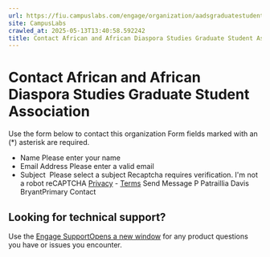 ```yaml
---
url: https://fiu.campuslabs.com/engage/organization/aadsgraduatestudentassociation/contact
site: CampusLabs
crawled_at: 2025-05-13T13:40:58.592242
title: Contact African and African Diaspora Studies Graduate Student Association - Panther Connect
---
```


# Contact African and African Diaspora Studies Graduate Student Association
Use the form below to contact this organization
Form fields marked with an (*) asterisk are required.
* Name
Please enter your name
* Email Address
Please enter a valid email
* Subject
​
Please select a subject
Recaptcha requires verification. 
I'm not a robot
reCAPTCHA
[Privacy](https://www.google.com/intl/en/policies/privacy/) - [Terms](https://www.google.com/intl/en/policies/terms/)
Send Message
P
Patraillia Davis BryantPrimary Contact
## Looking for technical support?
Use the [Engage SupportOpens a new window](http://support.anthology.com) for any product questions you have or issues you encounter.
